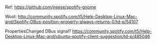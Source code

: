 Ref: https://github.com/jreese/spotify-gnome

Woot: http://community.spotify.com/t5/Help-Desktop-Linux-Mac-and/Spotify-DBus-position-property-always-returns-0/td-p/54107

PropertiesChanged DBus signal? https://community.spotify.com/t5/Help-Desktop-Linux-Mac-and/ubuntu-spotify-client-suggestion/td-p/485046
